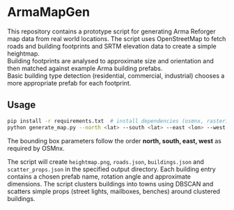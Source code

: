 # ArmaMapGen

This repository contains a prototype script for generating Arma Reforger map data from real world locations. The script uses OpenStreetMap to fetch roads and building footprints and SRTM elevation data to create a simple heightmap.  
Building footprints are analysed to approximate size and orientation and then matched against example Arma building prefabs.  
Basic building type detection (residential, commercial, industrial) chooses a more appropriate prefab for each footprint.

## Usage

```bash
pip install -r requirements.txt  # install dependencies (osmnx, rasterio, pillow, numpy, SRTM.py, shapely, scikit-learn)
python generate_map.py --north <lat> --south <lat> --east <lon> --west <lon> --size 512 --outdir output
```
The bounding box parameters follow the order **north, south, east, west** as required by OSMnx.

The script will create `heightmap.png`, `roads.json`, `buildings.json` and `scatter_props.json` in the specified output directory.
Each building entry contains a chosen prefab name, rotation angle and approximate dimensions. The script clusters buildings into towns using DBSCAN and scatters simple props (street lights, mailboxes, benches) around clustered buildings.
